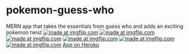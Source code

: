 # pokemon-guess-who
MERN app that takes the essentials from guess who and adds an exciting pokemon twist
<a href="https://imgflip.com/gif/207te9"><img src="https://i.imgflip.com/207te9.gif" title="made at imgflip.com"/></a>
<a href="https://imgflip.com/gif/207tvs"><img src="https://i.imgflip.com/207tvs.gif" title="made at imgflip.com"/></a>
<a href="https://imgflip.com/gif/207ucm"><img src="https://i.imgflip.com/207ucm.gif" title="made at imgflip.com"/></a>
<a href="https://imgflip.com/gif/207v63"><img src="https://i.imgflip.com/207v63.gif" title="made at imgflip.com"/></a>
<a href="https://imgflip.com/gif/207wxn"><img src="https://i.imgflip.com/207wxn.gif" title="made at imgflip.com"/></a>
<a href="https://imgflip.com/gif/207x7z"><img src="https://i.imgflip.com/207x7z.gif" title="made at imgflip.com"/></a>
<a href="https://calm-hamlet-36261.herokuapp.com/">App on Heroku</a>




